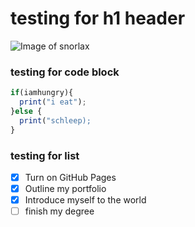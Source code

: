 # testing for h1 header
![Image of snorlax](https://assets.pokemon.com/assets/cms2/img/pokedex/full/143.png)

### testing for code block
```javascript
if(iamhungry){
  print("i eat");
}else {
  print("schleep);
}
```
### testing for list
- [x] Turn on GitHub Pages
- [x] Outline my portfolio
- [x] Introduce myself to the world
- [ ] finish my degree
